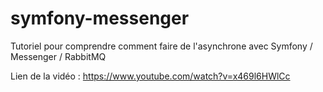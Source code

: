 # symfony-messenger
Tutoriel pour comprendre comment faire de l'asynchrone avec Symfony / Messenger / RabbitMQ

Lien de la vidéo : https://www.youtube.com/watch?v=x469l6HWlCc
